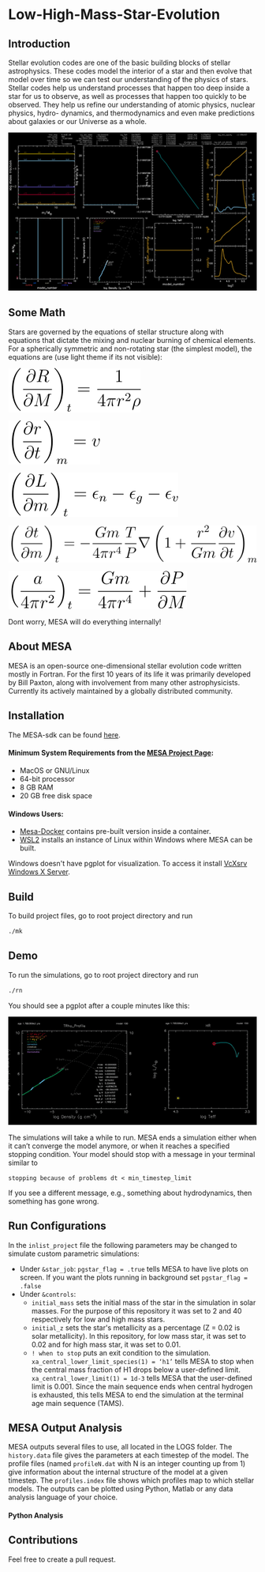 # Low-High-Mass-Star-Evolution
## Introduction
Stellar evolution codes are one of the basic building blocks of stellar astrophysics. These
codes model the interior of a star and then evolve that model over time so we can test our
understanding of the physics of stars. Stellar codes help us understand processes that happen
too deep inside a star for us to observe, as well as processes that happen too quickly to be
observed. They help us refine our understanding of atomic physics, nuclear physics, hydro-
dynamics, and thermodynamics and even make predictions about galaxies or our Universe
as a whole.

![pgplot](./pgstar.png)

## Some Math
Stars are governed by the equations of stellar structure along with equations that dictate
the mixing and nuclear burning of chemical elements. For a spherically symmetric and
non-rotating star (the simplest model), the equations are (use light theme if its not visible):

![eq1](https://github.com/axr6077/Low-High-Mass-Star-Evolution/blob/main/equations/eq1.svg)

![eq2](https://github.com/axr6077/Low-High-Mass-Star-Evolution/blob/main/equations/eq2.svg)

![eq3](https://github.com/axr6077/Low-High-Mass-Star-Evolution/blob/main/equations/eq3.svg)

![eq4](https://github.com/axr6077/Low-High-Mass-Star-Evolution/blob/main/equations/eq4.svg)

![eq5](https://github.com/axr6077/Low-High-Mass-Star-Evolution/blob/main/equations/eq5.svg)

Dont worry, MESA will do everything internally!

## About MESA
MESA is an open-source one-dimensional stellar evolution code written mostly in Fortran.
For the first 10 years of its life it was primarily developed by Bill Paxton, along with involvement from many other astrophysicists. Currently its actively maintained by a globally distributed
community. 

## Installation

The MESA-sdk can be found [here](https://docs.mesastar.org/en/release-r22.05.1/quickstart.html).

<p>

#### Minimum System Requirements from the [MESA Project Page](https://docs.mesastar.org/en/release-r22.05.1/installation.html):

- MacOS or GNU/Linux
- 64-bit processor
- 8 GB RAM
- 20 GB free disk space

#### Windows Users:
- [Mesa-Docker](https://github.com/evbauer/MESA-Docker) contains pre-built version inside a container. 
- [WSL2](https://learn.microsoft.com/en-us/windows/wsl/install) installs an instance of Linux within Windows where MESA can be built. 

Windows doesn't have pgplot for visualization. To access it install [VcXsrv Windows X Server](https://sourceforge.net/projects/vcxsrv/).

</p>
</details>

## Build

To build project files, go to root project directory and run
```bash
./mk 
```

## Demo
To run the simulations, go to root project directory and run 
```bash
./rn
```
You should see a pgplot after a couple minutes like this:

![High Mass Stellar Evolution](https://github.com/axr6077/Low-High-Mass-Star-Evolution/blob/main/high_mass/highmass_sim.gif)

The simulations will take a while to run. MESA ends a simulation either when it can’t converge the model anymore, or when it
reaches a specified stopping condition. Your model should stop with a message in your
terminal similar to 
```shell
stopping because of problems dt < min_timestep_limit
```
If you see a different message, e.g., something about hydrodynamics, then something has
gone wrong.

## Run Configurations

In the `inlist_project` file the following parameters may be changed to simulate custom parametric simulations:
- Under `&star_job`: `pgstar_flag = .true` tells MESA to have live plots on screen. If you want the plots running in background set `pgstar_flag = .false`
- Under `&controls`: 
  - `initial_mass` sets the initial mass of the star in the simulation in solar masses. For the purpose of this repository it was set to 2 and 40 respectively for low and high mass stars.
  - `initial_z` sets the star's metallicity as a percentage (Z = 0.02 is solar metallicity). In this repository, for low mass star, it was set to 0.02 and for high mass star, it was set to 0.01. 
  - `! when to stop` puts an exit condition to the simulation. `xa_central_lower_limit_species(1) = ‘h1’` tells MESA to stop when the
central mass fraction of H1 drops below a user-defined limit.
`xa_central_lower_limit(1) = 1d-3` tells MESA that the user-defined limit is
0.001. Since the main sequence ends when central hydrogen is exhausted, this
tells MESA to end the simulation at the terminal age main sequence (TAMS).

## MESA Output Analysis
MESA outputs several files to use, all located in the LOGS folder. The `history.data`
file gives the parameters at each timestep of the model. The profile files (named `profileN.dat`
with N is an integer counting up from 1) give information about the internal structure of
the model at a given timestep. The `profiles.index` file shows which profiles map to which
stellar models. The outputs can be plotted using Python, Matlab or any data analysis language of your choice. 

#### Python Analysis



## Contributions
Feel free to create a pull request. 
